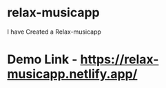 # relax-musicapp
I have Created a Relax-musicapp

# Demo Link - https://relax-musicapp.netlify.app/

